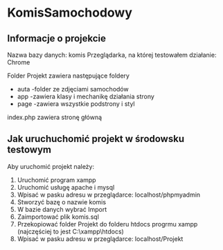 # KomisSamochodowy


## Informacje o projekcie

Nazwa bazy danych: komis
Przeglądarka, na której testowałem działanie: Chrome

Folder Projekt zawiera następujące foldery
- auta -folder ze zdjęciami samochodów
- app  -zawiera klasy i mechanikę działania strony
- page -zawiera wszystkie podstrony i styl

index.php zawiera stronę główną


## Jak uruchuchomić projekt w środowsku testowym 

Aby uruchomić projekt należy:
1. Uruchomić program xampp
2. Uruchomić usługę apache i mysql
3. Wpisać w pasku adresu w przeglądarce: localhost/phpmyadmin
4. Stworzyć bazę o nazwie komis
5. W bazie danych wybrać Import
6. Zaimportować plik komis.sql
7. Przekopiować folder Projekt do folderu htdocs progrmu xampp (najczęściej to jest C:\xampp\htdocs)
8. Wpisać w pasku adresu w przeglądarce: localhost/Projekt


